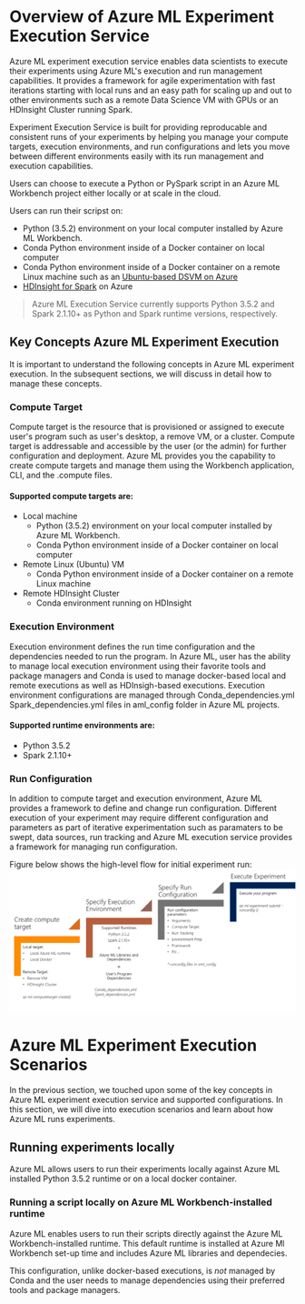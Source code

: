 # Overview of Azure ML Experiment Execution Service
Azure ML experiment execution service enables data scientists to execute their experiments using Azure ML's execution and run management capabilities. It provides a framework for agile experimentation with fast iterations starting with local runs and an easy path for scaling up and out to other environments such as a remote Data Science VM with GPUs or an HDInsight Cluster running Spark.

Experiment Execution Service is built for providing reproducable and consistent runs of your experiments by helping you manage your compute targets, execution environments, and run configurations and lets you move between different environments easily with its run management and execution capabilities. 

Users can choose to execute a Python or PySpark script in an Azure ML Workbench project either locally or at scale in the cloud. 

Users can run their scripst on: 

* Python (3.5.2) environment on your local computer installed by Azure ML Workbench.
* Conda Python environment inside of a Docker container on local computer
* Conda Python environment inside of a Docker container on a remote Linux machine such as an [Ubuntu-based DSVM on Azure](https://azuremarketplace.microsoft.com/marketplace/apps/microsoft-ads.linux-data-science-vm-ubuntu)
* [HDInsight for Spark](https://azure.microsoft.com/services/hdinsight/apache-spark/) on Azure

>Azure ML Execution Service currently supports Python 3.5.2 and Spark 2.1.10+ as Python and Spark runtime versions, respectively. 


## Key Concepts Azure ML Experiment Execution
It is important to understand the following concepts in Azure ML experiment execution. In the subsequent sections, we will discuss in detail how to manage these concepts. 
### Compute Target
Compute target is the resource that is provisioned or assigned to execute user's program such as user's desktop, a remove VM, or a cluster. Compute target is addressable and accessible by the user (or the admin) for further configuration and deployment. Azure ML provides you the capability to create compute targets and manage them using the Workbench application, CLI, and the .compute files. 

#### Supported compute targets are:
* Local machine
    * Python (3.5.2) environment on your local computer installed by Azure ML Workbench.
    * Conda Python environment inside of a Docker container on local computer
* Remote Linux (Ubuntu) VM
    * Conda Python environment inside of a Docker container on a remote Linux machine
* Remote HDInsight Cluster
    * Conda environment running on HDInsight

### Execution Environment
Execution environment defines the run time configuration and the dependencies needed to run the program. In Azure ML, user has the ability to manage local execution environment using their favorite tools and package managers and Conda is used to manage docker-based local and remote executions as well as HDInsigh-based executions. Execution environment configurations are managed through Conda_dependencies.yml
Spark_dependencies.yml files in aml_config folder in Azure ML projects.

#### Supported runtime environments are:
* Python 3.5.2
* Spark 2.1.10+

### Run Configuration
In addition to compute target and execution environment, Azure ML provides a framework to define and change run configuration. Different execution of your experiment may require different configuration and parameters as part of iterative experimentation such as paramaters to be swept, data sources, run tracking and Azure ML execution service provides a framework for managing run configuration.

Figure below shows the high-level flow for initial experiment run:
![](media/experiment-execution-overview/experimentexecutionflow.png)

# Azure ML Experiment Execution Scenarios
In the previous section, we touched upon some of the key concepts in Azure ML experiment execution service and  supported configurations. In this section, we will dive into execution scenarios and learn about how Azure ML runs experiments.

## Running experiments locally
Azure ML allows users to run their experiments locally against Azure ML installed Python 3.5.2 runtime or on a local docker container.

### Running a script locally on Azure ML Workbench-installed runtime
Azure ML enables users to run their scripts directly against the Azure ML Workbench-installed runtime. This default runtime is installed at Azure Ml Workbench set-up time and includes Azure ML libraries and dependecies.

This configuration, unlike docker-based executions, is _not_ managed by Conda and the user needs to manage dependencies using their preferred tools and package managers. 






